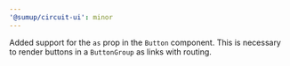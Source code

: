 ```yaml
---
'@sumup/circuit-ui': minor
---
```


Added support for the `as` prop in the `Button` component. This is necessary to render buttons in a `ButtonGroup` as links with routing.
